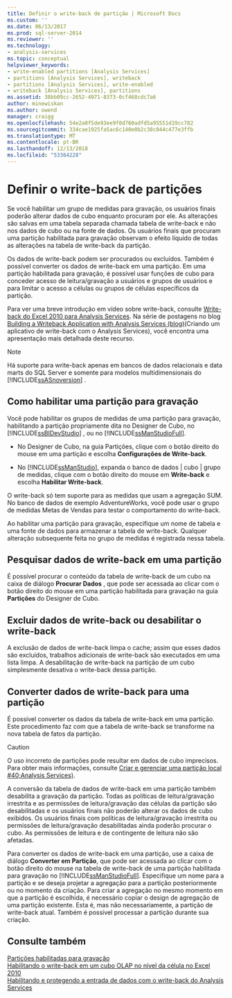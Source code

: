 ```yaml
---
title: Definir o write-back de partição | Microsoft Docs
ms.custom: ''
ms.date: 06/13/2017
ms.prod: sql-server-2014
ms.reviewer: ''
ms.technology:
- analysis-services
ms.topic: conceptual
helpviewer_keywords:
- write-enabled partitions [Analysis Services]
- partitions [Analysis Services], writeback
- partitions [Analysis Services], write-enabled
- writeback [Analysis Services], partitions
ms.assetid: 38bb09cc-2652-4971-8373-0cf468cdc7a6
author: minewiskan
ms.author: owend
manager: craigg
ms.openlocfilehash: 54e2a0f5de93ee9f0d760adfd5a95551d19cc782
ms.sourcegitcommit: 334cae1925fa5ac6c140e0b2c38c844c477e3ffb
ms.translationtype: MT
ms.contentlocale: pt-BR
ms.lasthandoff: 12/13/2018
ms.locfileid: "53364228"
---
```

# <a name="set-partition-writeback"></a>Definir o write-back de partições
  Se você habilitar um grupo de medidas para gravação, os usuários finais poderão alterar dados de cubo enquanto procuram por ele. As alterações são salvas em uma tabela separada chamada tabela de write-back e não nos dados de cubo ou na fonte de dados. Os usuários finais que procuram uma partição habilitada para gravação observam o efeito líquido de todas as alterações na tabela de write-back da partição.  
  
 Os dados de write-back podem ser procurados ou excluídos. Também é possível converter os dados de write-back em uma partição. Em uma partição habilitada para gravação, é possível usar funções de cubo para conceder acesso de leitura/gravação a usuários e grupos de usuários e para limitar o acesso a células ou grupos de células específicos da partição.  
  
 Para ver uma breve introdução em vídeo sobre write-back, consulte [Write-back do Excel 2010 para Analysis Services](https://go.microsoft.com/fwlink/p/?LinkId=394951). Na série de postagens no blog [Building a Writeback Application with Analysis Services (blog)](https://go.microsoft.com/fwlink/?LinkId=394977)(Criando um aplicativo de write-back com o Analysis Services), você encontra uma apresentação mais detalhada deste recurso.  
  
> [!NOTE]  
>  Há suporte para write-back apenas em bancos de dados relacionais e data marts do SQL Server e somente para modelos multidimensionais do [!INCLUDE[ssASnoversion](../../includes/ssasnoversion-md.md)] .  
  
## <a name="how-to-write-enable-a-partition"></a>Como habilitar uma partição para gravação  
 Você pode habilitar os grupos de medidas de uma partição para gravação, habilitando a partição propriamente dita no Designer de Cubo, no [!INCLUDE[ssBIDevStudio](../../includes/ssbidevstudio-md.md)] , ou no [!INCLUDE[ssManStudioFull](../../includes/ssmanstudiofull-md.md)].  
  
-   No Designer de Cubo, na guia Partições, clique com o botão direito do mouse em uma partição e escolha **Configurações de Write-back**.  
  
-   No [!INCLUDE[ssManStudio](../../includes/ssmanstudio-md.md)], expanda o banco de dados | cubo | grupo de medidas, clique com o botão direito do mouse em **Write-back** e escolha **Habilitar Write-back**.  
  
 O write-back só tem suporte para as medidas que usam a agregação SUM. No banco de dados de exemplo AdventureWorks, você pode usar o grupo de medidas Metas de Vendas para testar o comportamento do write-back.  
  
 Ao habilitar uma partição para gravação, especifique um nome de tabela e uma fonte de dados para armazenar a tabela de write-back. Qualquer alteração subsequente feita no grupo de medidas é registrada nessa tabela.  
  
## <a name="browse-writeback-data-in-a-partition"></a>Pesquisar dados de write-back em uma partição  
 É possível procurar o conteúdo da tabela de write-back de um cubo na caixa de diálogo **Procurar Dados** , que pode ser acessada ao clicar com o botão direito do mouse em uma partição habilitada para gravação na guia **Partições** do Designer de Cubo.  
  
## <a name="delete-writeback-data-or-disable-writeback"></a>Excluir dados de write-back ou desabilitar o write-back  
 A exclusão de dados de write-back limpa o cache; assim que esses dados são excluídos, trabalhos adicionais de write-back são executados em uma lista limpa. A desabilitação de write-back na partição de um cubo simplesmente desativa o write-back dessa partição.  
  
## <a name="convert-writeback-data-to-a-partition"></a>Converter dados de write-back para uma partição  
 É possível converter os dados da tabela de write-back em uma partição. Este procedimento faz com que a tabela de write-back se transforme na nova tabela de fatos da partição.  
  
> [!CAUTION]  
>  O uso incorreto de partições pode resultar em dados de cubo imprecisos. Para obter mais informações, consulte [Criar e gerenciar uma partição local #40;Analysis Services&#41;](create-and-manage-a-local-partition-analysis-services.md).  
  
 A conversão da tabela de dados de write-back em uma partição também desabilita a gravação da partição. Todas as políticas de leitura/gravação irrestrita e as permissões de leitura/gravação das células da partição são desabilitadas e os usuários finais não poderão alterar os dados de cubo exibidos. Os usuários finais com políticas de leitura/gravação irrestrita ou permissões de leitura/gravação desabilitadas ainda poderão procurar o cubo. As permissões de leitura e de contingente de leitura não são afetadas.  
  
 Para converter os dados de write-back em uma partição, use a caixa de diálogo **Converter em Partição**, que pode ser acessada ao clicar com o botão direito do mouse na tabela de write-back de uma partição habilitada para gravação no [!INCLUDE[ssManStudioFull](../../includes/ssmanstudiofull-md.md)]. Especifique um nome para a partição e se deseja projetar a agregação para a partição posteriormente ou no momento da criação. Para criar a agregação no mesmo momento em que a partição é escolhida, é necessário copiar o design de agregação de uma partição existente. Esta é, mas não necessariamente, a partição de write-back atual. Também é possível processar a partição durante sua criação.  
  
## <a name="see-also"></a>Consulte também  
 [Partições habilitadas para gravação](../multidimensional-models-olap-logical-cube-objects/partitions-write-enabled-partitions.md)   
 [Habilitando o write-back em um cubo OLAP no nível da célula no Excel 2010](https://go.microsoft.com/fwlink/p/?LinkId=394952)   
 [Habilitando e protegendo a entrada de dados com o write-back do Analysis Services](https://go.microsoft.com/fwlink/p/?LinkId=394953)  
  
  
